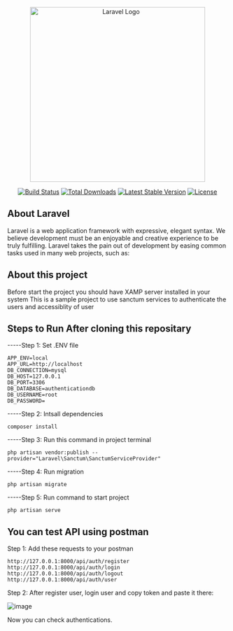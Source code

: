 <p align="center"><a href="https://laravel.com" target="_blank"><img src="https://raw.githubusercontent.com/laravel/art/master/logo-lockup/5%20SVG/2%20CMYK/1%20Full%20Color/laravel-logolockup-cmyk-red.svg" width="400" alt="Laravel Logo"></a></p>
<p align="center">
<a href="https://github.com/laravel/framework/actions"><img src="https://github.com/laravel/framework/workflows/tests/badge.svg" alt="Build Status"></a>
<a href="https://packagist.org/packages/laravel/framework"><img src="https://img.shields.io/packagist/dt/laravel/framework" alt="Total Downloads"></a>
<a href="https://packagist.org/packages/laravel/framework"><img src="https://img.shields.io/packagist/v/laravel/framework" alt="Latest Stable Version"></a>
<a href="https://packagist.org/packages/laravel/framework"><img src="https://img.shields.io/packagist/l/laravel/framework" alt="License"></a>
</p>

## About Laravel

Laravel is a web application framework with expressive, elegant syntax. We believe development must be an enjoyable and creative experience to be truly fulfilling. Laravel takes the pain out of development by easing common tasks used in many web projects, such as:


## About this project
Before start the project you should have XAMP server installed in your system
This is a sample project to use sanctum services to authenticate the users and accessiblity of user

## Steps to Run After cloning this repositary

-----Step 1: Set .ENV file
    
    APP_ENV=local
    APP_URL=http://localhost
    DB_CONNECTION=mysql
    DB_HOST=127.0.0.1
    DB_PORT=3306
    DB_DATABASE=authenticationdb
    DB_USERNAME=root
    DB_PASSWORD=

-----Step 2: Intsall dependencies <br>

    composer install

-----Step 3: Run this command in project terminal <br>

    php artisan vendor:publish --provider="Laravel\Sanctum\SanctumServiceProvider"

-----Step 4: Run migration <br>

    php artisan migrate

-----Step 5: Run command to start project <br>

    php artisan serve

## You can test API using postman
Step 1: Add these requests to your postman <br>

    http://127.0.0.1:8000/api/auth/register  
    http://127.0.0.1:8000/api/auth/login    
    http://127.0.0.1:8000/api/auth/logout   
    http://127.0.0.1:8000/api/auth/user  
    
Step 2: After register user, login user and copy token and paste it there:

![image](https://github.com/Adnan913/authentication_laravel/assets/54793380/831de4c9-16ba-4d76-8ed6-8545fd9ec9fa)


Now you can check authentications.
  


